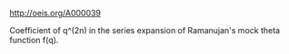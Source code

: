 http://oeis.org/A000039

Coefficient of q^(2n) in the series expansion of Ramanujan's mock theta function f(q).

